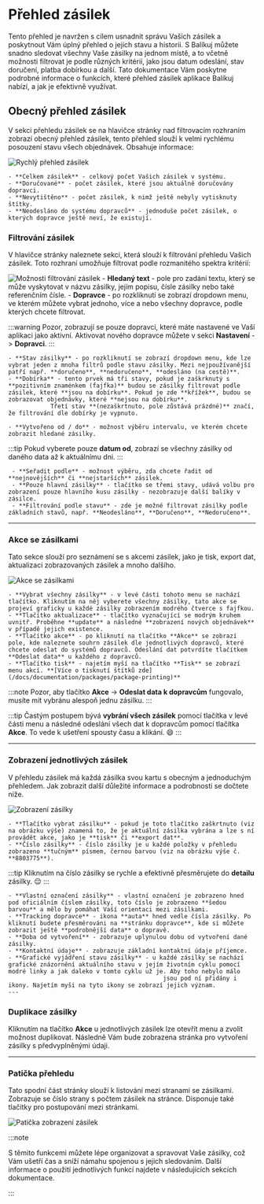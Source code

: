 ﻿---
sidebar_position: 1
---

# Přehled zásilek
Tento přehled je navržen s cílem usnadnit správu Vašich zásilek a poskytnout Vám úplný přehled o jejich stavu a historii.
S Balíkuj můžete snadno sledovat všechny Vaše zásilky na jednom místě, a to včetně možnosti filtrovat je podle různých kritérií,
jako jsou datum odeslání, stav doručení, platba dobírkou a další. Tato dokumentace Vám poskytne podrobné informace o funkcích, které přehled zásilek aplikace Balíkuj nabízí, a jak je efektivně využívat.
## Obecný přehled zásilek

V sekci přehledu zásilek se na hlavičce stránky nad filtrovacím rozhraním zobrazí obecný přehled zásilek, tento přehled slouží k velmi rychlému posouzení stavu všech objednávek. Obsahuje informace: 

![Rychlý přehled zásilek](/img/package/overview/overview.png)

	- **Celkem zásilek** - celkový počet Vašich zásilek v systému.
	- **Doručované** - počet zásilek, které jsou aktuálně doručovány dopravci.
	- **Nevytištěno** - počet zásilek, k nimž ještě nebyly vytisknuty štítky.
	- **Neodesláno do systému dopravců** - jednoduše počet zásilek, o kterých dopravce ještě neví, že existují.


### Filtrování zásilek
V hlavičce stránky naleznete sekci, která slouží k filtrování přehledu Vašich zásilek. Toto rozhraní umožňuje filtrovat podle rozmanitého spektra kritérií:

![Možnosti filtrování zásilek](/img/package/overview/filters.png)
	- **Hledaný text** - pole pro zadání textu, který se může vyskytovat v názvu zásilky, jejím popisu, čísle zásilky nebo také referenčním čísle.
	- **Dopravce** - po rozkliknutí se zobrazí dropdown menu, ve kterém můžete vybrat jednoho, více a nebo všechny dopravce, podle kterých chcete filtrovat.

:::warning
	Pozor, zobrazují se pouze dopravci, které máte nastavené ve Vaší aplikaci jako aktivní. Aktivovat nového dopravce můžete v sekci **Nastavení** -> **Dopravci**.
:::

	- **Stav zásilky** - po rozkliknutí se zobrazí dropdown menu, kde lze vybrat jeden z mnoha filtrů podle stavu zásilky. Mezi nejpoužívanější patří např. **doručeno**, **nedoručeno**, **odesláno (na cestě)**.
	- **Dobírka** - tento prvek má tři stavy, pokud je zaškrknutý s **pozitivním znaménkem (fajfka)** budou se zásilky filtrovat podle zásilek, které **jsou na dobírku**. Pokud je zde **křížek**, budou se zobrazovat objednávky, které **nejsou na dobírku**.
				Třetí stav **(nezaškrtnuto, pole zůstává prázdné)** značí, že filtrování dle dobírky je vypnuto.
	
	- **Vytvořeno od / do** - možnost výběru intervalu, ve kterém chcete zobrazit hledané zásilky.

:::tip
	Pokud vyberete pouze **datum od**, zobrazí se všechny zásilky od daného data až k aktuálnímu dni.
:::
	 
	 - **Seřadit podle** - možnost výběru, zda chcete řadit od **nejnovějších** či **nejstarších** zásilek.
	 - **Pouze hlavní zásilky** - tlačítko se třemi stavy, udává volbu pro zobrazení pouze hlavního kusu zásilky - nezobrazuje další balíky v zásilce.
	 - **Filtrování podle stavu** - zde je možné filtrovat zásilky podle základních stavů, např. **Neodesláno**, **Doručeno**, **Nedoručeno**.

---

### Akce se zásilkami
Tato sekce slouží pro seznámení se s akcemi zásilek, jako je tisk, export dat, aktualizaci zobrazovaných zásilek a mnoho dalšího.


![Akce se zásilkami](/img/package/overview/filter-actions.png)


	- **Vybrat všechny zásilky** - v levé části tohoto menu se nachází tlačítko. Kliknutím na něj vyberete všechny zásilky, tato akce se projeví graficky u každé zásilky zobrazením modrého čtverce s fajfkou.
	- **Tlačítko aktualizace** - tlačítko vyznačující se modrým kruhem uvnitř. Proběhne **update** a následné **zobrazení nových objednávek** v případě jejich existence.
	- **Tlačítko akce** - po kliknutí na tlačítko **Akce** se zobrazí pole, kde naleznete souhrn zásilek dle jednotlivých dopravců, které chcete odeslat do systémů dopravců. Odeslání dat potvrdíte tlačítkem **Odeslat data** u každého z dopravců.
	- **Tlačítko tisk** - najetím myší na tlačítko **Tisk** se zobrazí menu akcí. **[Více o tisknutí štítků zde](/docs/documentation/packages/package-printing)**

:::note
Pozor, aby tlačítko **Akce** -> **Odeslat data k dopravcům** fungovalo, musíte mít vybránu alespoň jednu zásilku.
:::

:::tip
Častým postupem bývá **vybrání všech zásilek** pomocí tlačítka v levé části menu a následné odeslání všech dat k dopravcům pomocí tlačítka **Akce**. To vede k ušetření spousty času a klikání. :smile:
:::




---

### Zobrazení jednotlivých zásilek
V přehledu zásilek má každá zásilka svou kartu s obecným a jednoduchým přehledem. Jak zobrazit další důležité informace a podrobnosti se dočtete níže.

![Zobrazení zásilky](/img/package/overview/package-single.png)

	- **Tlačítko vybrat zásilku** - pokud je toto tlačítko zaškrtnuto (viz na obrázku výše) znamená to, že je aktuální zásilka vybrána a lze s ní provádět akce, jako je **tisk** či **export dat**.
	- **Číslo zásilky** - číslo zásilky je u každé položky v přehledu zobrazeno **tučným** písmem, černou barvou (viz na obrázku výše č. **8803775**).
	
:::tip
	Kliknutím na číslo zásilky se rychle a efektivně přesměrujete do **detailu** zásilky. :relieved:
:::
	
	- **Vlastní označení zásilky** - vlastní označení je zobrazeno hned pod oficiálním číslem zásilky, toto číslo je zobrazeno **šedou barvou** a mělo by pomáhat Vaší orientaci mezi zásilkami.
	- **Tracking dopravce** - ikona **auta** hned vedle čísla zásilky. Po kliknutí budete přesměrováni na **stránku dopravce**, kde si můžete zobrazit ještě **podrobnější data** o dopravě.
	- **Doba od vytvoření** - zobrazuje uplynulou dobu od vytvoření dané zásilky.
	- **Kontaktní údaje** - zobrazuje základní kontaktní údaje příjemce.
	- **Grafické vyjádření stavu zásilky** - u každé zásilky se nachází grafické znázornění aktuálního stavu v jejím životním cyklu pomocí modré linky a jak daleko v tomto cyklu už je. Aby toho nebylo málo 
												jsou pod ní přidány i ikony. Najetím myši na tyto ikony se zobrazí jejich význam.												
	---


### Duplikace zásilky
Kliknutím na tlačítko **Akce** u jednotlivých zásilek lze otevřít menu a zvolit možnost duplikovat. Následně Vám bude zobrazena stránka pro vytvoření zásilky s předvyplněnými údaji.

---

### Patička přehledu
Tato spodní část stránky slouží k listování mezi stranami se zásilkami. Zobrazuje se číslo strany s počtem zásilek na stránce. Disponuje také tlačítky pro postupování mezi stránkami.

![Patička zobrazení zásilek](/img/package/overview/footer-overview.png)




:::note

S těmito funkcemi můžete lépe organizovat a spravovat Vaše zásilky, což Vám ušetří čas a sníží námahu spojenou s jejich sledováním. Další informace o použití jednotlivých funkcí najdete v následujících sekcích dokumentace.

:::





